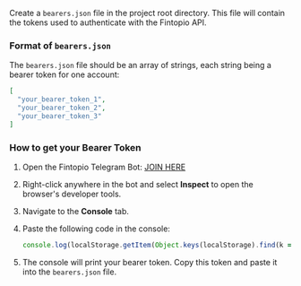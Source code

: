 Create a `bearers.json` file in the project root directory. This file will contain the tokens used to authenticate with the Fintopio API.

### Format of `bearers.json`

The `bearers.json` file should be an array of strings, each string being a bearer token for one account:

```json
[
  "your_bearer_token_1",
  "your_bearer_token_2",
  "your_bearer_token_3"
]
```

### How to get your Bearer Token

1. Open the Fintopio Telegram Bot: [JOIN HERE](https://fintop.io/2uM1qMLs5F)
2. Right-click anywhere in the bot and select **Inspect** to open the browser's developer tools.
3. Navigate to the **Console** tab.
4. Paste the following code in the console:

   ```javascript
   console.log(localStorage.getItem(Object.keys(localStorage).find(k => k.startsWith('authToken_'))));
   ```

5. The console will print your bearer token. Copy this token and paste it into the `bearers.json` file.